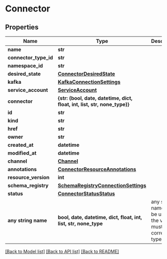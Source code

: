 # Connector


## Properties
Name | Type | Description | Notes
------------ | ------------- | ------------- | -------------
**name** | **str** |  | 
**connector_type_id** | **str** |  | 
**namespace_id** | **str** |  | 
**desired_state** | [**ConnectorDesiredState**](ConnectorDesiredState.md) |  | 
**kafka** | [**KafkaConnectionSettings**](KafkaConnectionSettings.md) |  | 
**service_account** | [**ServiceAccount**](ServiceAccount.md) |  | 
**connector** | **{str: (bool, date, datetime, dict, float, int, list, str, none_type)}** |  | 
**id** | **str** |  | [optional] 
**kind** | **str** |  | [optional] 
**href** | **str** |  | [optional] 
**owner** | **str** |  | [optional] 
**created_at** | **datetime** |  | [optional] 
**modified_at** | **datetime** |  | [optional] 
**channel** | [**Channel**](Channel.md) |  | [optional] 
**annotations** | [**ConnectorResourceAnnotations**](ConnectorResourceAnnotations.md) |  | [optional] 
**resource_version** | **int** |  | [optional] 
**schema_registry** | [**SchemaRegistryConnectionSettings**](SchemaRegistryConnectionSettings.md) |  | [optional] 
**status** | [**ConnectorStatusStatus**](ConnectorStatusStatus.md) |  | [optional] 
**any string name** | **bool, date, datetime, dict, float, int, list, str, none_type** | any string name can be used but the value must be the correct type | [optional]

[[Back to Model list]](../README.md#documentation-for-models) [[Back to API list]](../README.md#documentation-for-api-endpoints) [[Back to README]](../README.md)


